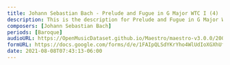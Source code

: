 ```yaml
---
title: Johann Sebastian Bach - Prelude and Fugue in G Major WTC I (4)
description: This is the description for Prelude and Fugue in G Major WTC I by Johann Sebastian Bach
composers: [Johann Sebastian Bach]
periods: [Baroque]
audioURL: https://OpenMusicDataset.github.io/Maestro/maestro-v3.0.0/2008/MIDI-Unprocessed_18_R1_2008_01-04_ORIG_MID--AUDIO_18_R1_2008_wav--1.midi
formURL: https://docs.google.com/forms/d/e/1FAIpQLSdYKrYho4WlUdIoXGXhUfSx5Be3dmZ36LHPEpboDr5wijDQ6w/viewform
date: 2021-08-08T07:43:13-06:00
---
```


